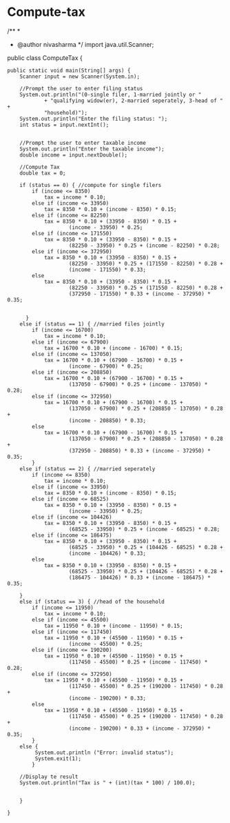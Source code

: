 # Compute-tax
/**
 *
 * @author nivasharma
 */
import java.util.Scanner;

public class ComputeTax {

    public static void main(String[] args) {
        Scanner input = new Scanner(System.in);
        
        //Prompt the user to enter filing status
        System.out.println("(0-single filer, 1-married jointly or "
                + "qualifying widow(er), 2-married seperately, 3-head of " + 
                "household)");
        System.out.println("Enter the filing status: ");
        int status = input.nextInt();
        
        
        //Prompt the user to enter taxable income
        System.out.println("Enter the taxable income");
        double income = input.nextDouble();
        
        //Compute Tax
        double tax = 0;
        
        if (status == 0) { //compute for single filers
            if (income <= 8350)
                tax = income * 0.10;
            else if (income <= 33950)
                tax = 8350 * 0.10 + (income - 8350) * 0.15;
            else if (income <= 82250)
                tax = 8350 * 0.10 + (33950 - 8350) * 0.15 + 
                        (income - 33950) * 0.25;
            else if (income <= 171550)
                tax = 8350 * 0.10 + (33950 - 8350) * 0.15 + 
                        (82250 - 33950) * 0.25 + (income - 82250) * 0.28;
            else if (income <= 372950)
                tax = 8350 * 0.10 + (33950 - 8350) * 0.15 + 
                        (82250 - 33950) * 0.25 + (171550 - 82250) * 0.28 +
                        (income - 171550) * 0.33;
            else
                tax = 8350 * 0.10 + (33950 - 8350) * 0.15 + 
                        (82250 - 33950) * 0.25 + (171550 - 82250) * 0.28 +
                        (372950 - 171550) * 0.33 + (income - 372950) * 0.35;
            
            
          }
        else if (status == 1) { //married files jointly
            if (income <= 16700)
                tax = income * 0.10;
            else if (income <= 67900)
                tax = 16700 * 0.10 + (income - 16700) * 0.15;
            else if (income <= 137050)
                tax = 16700 * 0.10 + (67900 - 16700) * 0.15 + 
                        (income - 67900) * 0.25;
            else if (income <= 208850)
                tax = 16700 * 0.10 + (67900 - 16700) * 0.15 + 
                        (137050 - 67900) * 0.25 + (income - 137050) * 0.28;
            else if (income <= 372950)
                tax = 16700 * 0.10 + (67900 - 16700) * 0.15 + 
                        (137050 - 67900) * 0.25 + (208850 - 137050) * 0.28 +
                        (income - 208850) * 0.33;
            else
                tax = 16700 * 0.10 + (67900 - 16700) * 0.15 + 
                        (137050 - 67900) * 0.25 + (208850 - 137050) * 0.28 +
                        (372950 - 208850) * 0.33 + (income - 372950) * 0.35;
            }
        else if (status == 2) { //married seperately
            if (income <= 8350)
                tax = income * 0.10;
            else if (income <= 33950)
                tax = 8350 * 0.10 + (income - 8350) * 0.15;
            else if (income <= 68525)
                tax = 8350 * 0.10 + (33950 - 8350) * 0.15 + 
                        (income - 33950) * 0.25;
            else if (income <= 104426)
                tax = 8350 * 0.10 + (33950 - 8350) * 0.15 + 
                        (68525 - 33950) * 0.25 + (income - 68525) * 0.28;
            else if (income <= 186475)
                tax = 8350 * 0.10 + (33950 - 8350) * 0.15 + 
                        (68525 - 33950) * 0.25 + (104426 - 68525) * 0.28 +
                        (income - 104426) * 0.33;
            else
                tax = 8350 * 0.10 + (33950 - 8350) * 0.15 + 
                        (68525 - 33950) * 0.25 + (104426 - 68525) * 0.28 +
                        (186475 - 104426) * 0.33 + (income - 186475) * 0.35;
            
        }
        else if (status == 3) { //head of the household
            if (income <= 11950)
                tax = income * 0.10;
            else if (income <= 45500)
                tax = 11950 * 0.10 + (income - 11950) * 0.15;
            else if (income <= 117450)
                tax = 11950 * 0.10 + (45500 - 11950) * 0.15 + 
                        (income - 45500) * 0.25;
            else if (income <= 190200)
                tax = 11950 * 0.10 + (45500 - 11950) * 0.15 + 
                        (117450 - 45500) * 0.25 + (income - 117450) * 0.28;
            else if (income <= 372950)
                tax = 11950 * 0.10 + (45500 - 11950) * 0.15 + 
                        (117450 - 45500) * 0.25 + (190200 - 117450) * 0.28 +
                        (income - 190200) * 0.33;
            else
                tax = 11950 * 0.10 + (45500 - 11950) * 0.15 + 
                        (117450 - 45500) * 0.25 + (190200 - 117450) * 0.28 +
                        (income - 190200) * 0.33 + (income - 372950) * 0.35;
            }
        else {
             System.out.println ("Error: invalid status");
             System.exit(1);
            }
        
        //Display te result
        System.out.println("Tax is " + (int)(tax * 100) / 100.0);
        
      
        }
    
    }


